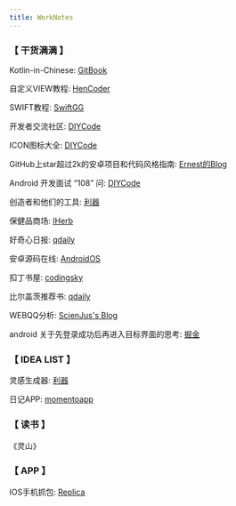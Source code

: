 ```yaml
---
title: WorkNotes
---
```


### 【 干货满满 】

Kotlin-in-Chinese: [GitBook](https://huanglizhuo.gitbooks.io/kotlin-in-chinese/content/)

自定义VIEW教程: [HenCoder](http://hencoder.com/)

SWIFT教程: [SwiftGG](http://swift.gg/)

开发者交流社区: [DIYCode](https://www.diycode.cc/)

ICON图标大全: [DIYCode](https://www.diycode.cc/topics/717)

GitHub上star超过2k的安卓项目和代码风格指南: [Ernest的Blog](http://www.suqishuo.cn/android-project-and-code-guidelines/)

Android 开发面试 “108” 问: [DIYCode](https://www.diycode.cc/topics/993)

创造者和他们的工具: [利器](http://liqi.io/)

保健品商场: [IHerb](https://cn.iherb.com/)

好奇心日报: [qdaily](http://www.qdaily.com/)

安卓源码在线: [AndroidOS](https://www.androidos.net.cn/)

扣丁书屋: [codingsky](https://www.codingsky.com/)

比尔盖茨推荐书: [qdaily](http://www.qdaily.com/articles/47928.html?source=feed&utm_source=gank.io%2Fxiandu&utm_medium=website)

WEBQQ分析: [ScienJus's Blog](http://www.scienjus.com/webqq-analysis-1/)

android 关于先登录成功后再进入目标界面的思考: [掘金](https://juejin.im/post/5a2d23ed51882531ea653578)

### 【 IDEA LIST 】

灵感生成器: [利器](http://liqi.io/idea-pump/)

日记APP: [momentoapp](https://momentoapp.com/)

### 【 读书 】

《灵山》

### 【 APP 】

IOS手机抓包: [Replica](https://itunes.apple.com/cn/app/replica-web-developer-tool/id1068196306?l=en&mt=8)